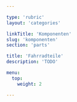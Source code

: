 ```yaml
---

type: 'rubric'
layout: 'categories'

linkTitle: 'Komponenten'
slug: 'komponenten'
section: 'parts'

title: 'Fahrradteile'
description: 'TODO'

menu:
  top:
    weight: 2

---
```


